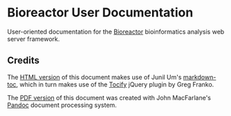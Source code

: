 # Bioreactor User Documentation

User-oriented documentation for the [Bioreactor][1] bioinformatics analysis web
server framework.

## Credits
The [HTML version][3] of this document makes use of Junil Um's
[markdown-toc][4], which in turn makes use of the [Tocify][5] jQuery plugin by
Greg Franko.

The [PDF version][6] of this document was created with John MacFarlane's
[Pandoc][7] document processing system.


[1]: https://github.uc.edu/Bioreactor/bioreactor
[3]: https://github.uc.edu/pages/Bioreactor/bioreactor-docs
[4]: https://github.com/powerumc/markdown-toc
[5]: http://gregfranko.com/jquery.tocify.js/
[6]: https://github.uc.edu/pages/EECE3093SoftwareEngineering-Summer2014/TeamMachine-Docs/TM_Requirements.pdf
[7]: http://johnmacfarlane.net/pandoc/index.html
